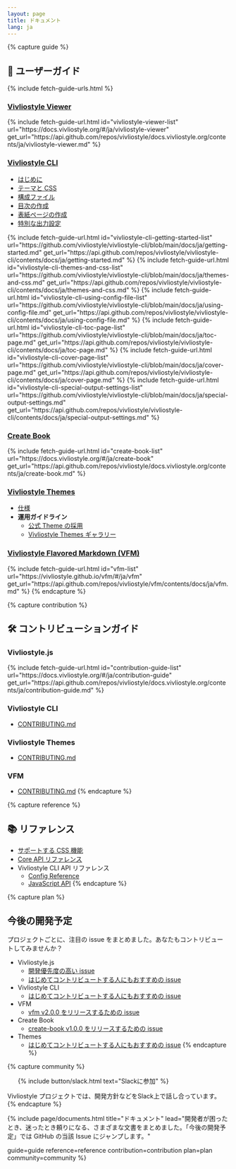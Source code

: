 ```yaml
---
layout: page
title: ドキュメント
lang: ja
---
```



{% capture guide %}
## 📖 ユーザーガイド
{% include fetch-guide-urls.html %}

### [Vivliostyle Viewer](https://docs.vivliostyle.org/#/ja/vivliostyle-viewer)
<ul id="vivliostyle-viewer-list"></ul>
{% include fetch-guide-url.html
  id="vivliostyle-viewer-list"
  url="https://docs.vivliostyle.org/#/ja/vivliostyle-viewer"
  get_url="https://api.github.com/repos/vivliostyle/docs.vivliostyle.org/contents/ja/vivliostyle-viewer.md"
%}

### [Vivliostyle CLI](https://github.com/vivliostyle/vivliostyle-cli/blob/main/docs/ja/index.md)
<ul>
  <li>
    <a href="https://github.com/vivliostyle/vivliostyle-cli/blob/main/docs/ja/getting-started.md">はじめに</a>
    <ul id="vivliostyle-cli-getting-started-list"></ul>
  </li>
  <li>
    <a href="https://github.com/vivliostyle/vivliostyle-cli/blob/main/docs/ja/themes-and-css.md">テーマと CSS</a>
    <ul id="vivliostyle-cli-themes-and-css-list"></ul>
  </li>
  <li>
    <a href="https://github.com/vivliostyle/vivliostyle-cli/blob/main/docs/ja/using-config-file.md">構成ファイル</a>
    <ul id="vivliostyle-cli-using-config-file-list"></ul>
  </li>
  <li>
    <a href="https://github.com/vivliostyle/vivliostyle-cli/blob/main/docs/ja/toc-page.md">目次の作成</a>
    <ul id="vivliostyle-cli-toc-page-list"></ul>
  </li>
  <li>
    <a href="https://github.com/vivliostyle/vivliostyle-cli/blob/main/docs/ja/cover-page.md">表紙ページの作成</a>
    <ul id="vivliostyle-cli-cover-page-list"></ul>
  </li>
  <li>
    <a href="https://github.com/vivliostyle/vivliostyle-cli/blob/main/docs/ja/special-output-settings.md">特別な出力設定</a>
    <ul id="vivliostyle-cli-special-output-settings-list"></ul>
  </li>
</ul>
{% include fetch-guide-url.html
  id="vivliostyle-cli-getting-started-list"
  url="https://github.com/vivliostyle/vivliostyle-cli/blob/main/docs/ja/getting-started.md"
  get_url="https://api.github.com/repos/vivliostyle/vivliostyle-cli/contents/docs/ja/getting-started.md"
%}
{% include fetch-guide-url.html
  id="vivliostyle-cli-themes-and-css-list"
  url="https://github.com/vivliostyle/vivliostyle-cli/blob/main/docs/ja/themes-and-css.md"
  get_url="https://api.github.com/repos/vivliostyle/vivliostyle-cli/contents/docs/ja/themes-and-css.md"
%}
{% include fetch-guide-url.html
  id="vivliostyle-cli-using-config-file-list"
  url="https://github.com/vivliostyle/vivliostyle-cli/blob/main/docs/ja/using-config-file.md"
  get_url="https://api.github.com/repos/vivliostyle/vivliostyle-cli/contents/docs/ja/using-config-file.md"
%}
{% include fetch-guide-url.html
  id="vivliostyle-cli-toc-page-list"
  url="https://github.com/vivliostyle/vivliostyle-cli/blob/main/docs/ja/toc-page.md"
  get_url="https://api.github.com/repos/vivliostyle/vivliostyle-cli/contents/docs/ja/toc-page.md"
%}
{% include fetch-guide-url.html
  id="vivliostyle-cli-cover-page-list"
  url="https://github.com/vivliostyle/vivliostyle-cli/blob/main/docs/ja/cover-page.md"
  get_url="https://api.github.com/repos/vivliostyle/vivliostyle-cli/contents/docs/ja/cover-page.md"
%}
{% include fetch-guide-url.html
  id="vivliostyle-cli-special-output-settings-list"
  url="https://github.com/vivliostyle/vivliostyle-cli/blob/main/docs/ja/special-output-settings.md"
  get_url="https://api.github.com/repos/vivliostyle/vivliostyle-cli/contents/docs/ja/special-output-settings.md"
%}

### [Create Book](https://docs.vivliostyle.org/#/ja/create-book)
<ul id="create-book-list"></ul>
{% include fetch-guide-url.html
  id="create-book-list"
  url="https://docs.vivliostyle.org/#/ja/create-book"
  get_url="https://api.github.com/repos/vivliostyle/docs.vivliostyle.org/contents/ja/create-book.md"
%}

### [Vivliostyle Themes](https://github.com/vivliostyle/themes/blob/main/docs/ja/index.md)
<ul>
  <li><a href="https://github.com/vivliostyle/themes/blob/main/docs/ja/spec.md">仕様</a></li>
  <li><strong>運用ガイドライン</strong>
    <ul>
      <li><a href="https://github.com/vivliostyle/themes/blob/main/docs/ja/official.md">公式 Theme の採用</a></li>
      <li><a href="https://github.com/vivliostyle/themes/blob/main/docs/ja/gallery.md">Vivliostyle Themes ギャラリー</a></li>
    </ul>
  </li>
</ul>

### [Vivliostyle Flavored Markdown (VFM)](https://vivliostyle.github.io/vfm/#/ja/vfm)
<ul id="vfm-list"></ul>
{% include fetch-guide-url.html
  id="vfm-list"
  url="https://vivliostyle.github.io/vfm/#/ja/vfm"
  get_url="https://api.github.com/repos/vivliostyle/vfm/contents/docs/ja/vfm.md"
%}
{% endcapture %}


{% capture contribution %}
## 🛠 コントリビューションガイド

### Vivliostyle.js
<ul id="contribution-guide-list"></ul>
{% include fetch-guide-url.html
  id="contribution-guide-list"
  url="https://docs.vivliostyle.org/#/ja/contribution-guide"
  get_url="https://api.github.com/repos/vivliostyle/docs.vivliostyle.org/contents/ja/contribution-guide.md"
%}

### Vivliostyle CLI
- [CONTRIBUTING.md](https://github.com/vivliostyle/vivliostyle-cli/blob/main/CONTRIBUTING.md)

### Vivliostyle Themes
- [CONTRIBUTING.md](https://github.com/vivliostyle/themes/blob/master/CONTRIBUTING.md)

### VFM
- [CONTRIBUTING.md](https://github.com/vivliostyle/vfm/blob/master/CONTRIBUTING.md)
{% endcapture %}


{% capture reference %}
## 📚 リファレンス

- [サポートする CSS 機能](https://docs.vivliostyle.org/#/ja/supported-css-features)
- [Core API リファレンス](https://docs.vivliostyle.org/#/ja/api)
- Vivliostyle CLI API リファレンス
  - [Config Reference](https://github.com/vivliostyle/vivliostyle-cli/blob/main/docs/config.md)
  - [JavaScript API](https://github.com/vivliostyle/vivliostyle-cli/blob/main/docs/api-javascript.md)
{% endcapture %}


{% capture plan %}
## 今後の開発予定

プロジェクトごとに、注目の issue をまとめました。あなたもコントリビュートしてみませんか？

- Vivliostyle.js
  - [開発優先度の高い issue](https://github.com/vivliostyle/vivliostyle.js/issues?q=is%3Aissue+is%3Aopen+label%3AP1)
  - [はじめてコントリビュートする人にもおすすめの issue](https://github.com/vivliostyle/vivliostyle.js/issues?q=is%3Aissue+is%3Aopen+label%3A%22good+first+issue%22)
- Vivliostyle CLI
  - [はじめてコントリビュートする人にもおすすめの issue](https://github.com/vivliostyle/vivliostyle-cli/issues?q=is%3Aissue+is%3Aopen+label%3A%22good+first+issue%22)
- VFM
  - [vfm v2.0.0 をリリースするための issue](https://github.com/vivliostyle/vfm/milestone/1)
- Create Book
  - [create-book v1.0.0 をリリースするための issue](https://github.com/vivliostyle/create-book/milestone/1)
- Themes
  - [はじめてコントリビュートする人にもおすすめの issue](https://github.com/vivliostyle/themes/issues?q=is%3Aissue+is%3Aopen+label%3A%22good+first+issue%22)
{% endcapture %}


{% capture community %}
<ol class="list--medium">
  {% include button/slack.html text="Slackに参加" %}
</ol>

Vivliostyle プロジェクトでは、開発方針などをSlack上で話し合っています。
{% endcapture %}


{% include page/documents.html
  title="ドキュメント"
  lead="開発者が困ったとき、迷ったとき頼りになる、さまざまな文書をまとめました。「今後の開発予定」では GitHub の当該 Issue にジャンプします。"

  guide=guide
  reference=reference
  contribution=contribution
  plan=plan
  community=community
%}
